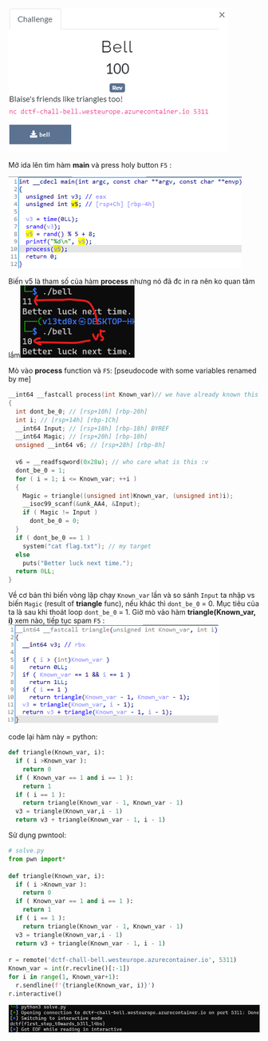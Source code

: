 ![](https://raw.githubusercontent.com/vietd0x/VietAT16-Task_KCSC/master/dCTF/re/imgs/re_bell.png)

Mở ida lên tìm hàm **main** và press holy button `F5` :

![main](https://github.com/vietd0x/VietAT16-Task_KCSC/blob/master/dCTF/re/imgs/main.png?raw=true)

Biến v5 là tham số của hàm **process** nhưng nó đã đc in ra nên ko quan tâm lắm![we_have_v5](https://github.com/vietd0x/VietAT16-Task_KCSC/blob/master/dCTF/re/imgs/we_have_v5.png?raw=true)

Mò vào **process** function và `F5`: [pseudocode with some variables renamed by me]

```c
__int64 __fastcall process(int Known_var)// we have already known this argument before 
{
  int dont_be_0; // [rsp+10h] [rbp-20h]
  int i; // [rsp+14h] [rbp-1Ch]
  __int64 Input; // [rsp+18h] [rbp-18h] BYREF
  __int64 Magic; // [rsp+20h] [rbp-10h]
  unsigned __int64 v6; // [rsp+28h] [rbp-8h]

  v6 = __readfsqword(0x28u); // who care what is this :v
  dont_be_0 = 1;
  for ( i = 1; i <= Known_var; ++i )
  {
    Magic = triangle((unsigned int)Known_var, (unsigned int)i);
    __isoc99_scanf(&unk_AA4, &Input);
    if ( Magic != Input )
      dont_be_0 = 0;
  }
  if ( dont_be_0 == 1 )
    system("cat flag.txt"); // my target
  else
    puts("Better luck next time.");
  return 0LL;
}
```

Về cơ bản thì biến vòng lặp chạy `Known_var` lần và so sánh `Input` ta nhập vs biến `Magic` (result of **triangle** func), nếu khác thì `dont_be_0` = 0. Mục tiêu của ta là sau khi thoát loop `dont_be_0` = 1. Giờ mò vào hàm **triangle(Known_var, i)** xem nào, tiếp tục spam `F5` :![triangle](https://github.com/vietd0x/VietAT16-Task_KCSC/blob/master/dCTF/re/imgs/triangle.png?raw=true)

code lại hàm này = python:

```python
def triangle(Known_var, i):
  if ( i >Known_var ):
    return 0
  if ( Known_var == 1 and i == 1 ):
    return 1
  if ( i == 1 ):
    return triangle(Known_var - 1, Known_var - 1)
  v3 = triangle(Known_var,i - 1)
  return v3 + triangle(Known_var - 1, i - 1)
```

Sử dụng pwntool:

```python
# solve.py
from pwn import*

def triangle(Known_var, i):
  if ( i >Known_var ):
    return 0
  if ( Known_var == 1 and i == 1 ):
    return 1
  if ( i == 1 ):
    return triangle(Known_var - 1, Known_var - 1)
  v3 = triangle(Known_var,i - 1)
  return v3 + triangle(Known_var - 1, i - 1)

r = remote('dctf-chall-bell.westeurope.azurecontainer.io', 5311)
Known_var = int(r.recvline()[:-1])
for i in range(1, Known_var+1):
  r.sendline(f'{triangle(Known_var, i)}')
r.interactive()
```

![flag ne](https://github.com/vietd0x/VietAT16-Task_KCSC/blob/master/dCTF/re/imgs/flag.png?raw=true)
